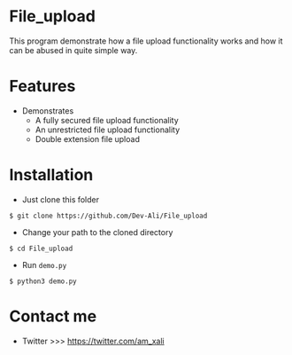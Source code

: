 # File_upload
This program demonstrate how a file upload functionality works and how it can be abused in quite simple way.

# Features

- Demonstrates 
  - A fully secured file upload functionality
  - An unrestricted file upload functionality
  - Double extension file upload

# Installation

- Just clone this folder
```
$ git clone https://github.com/Dev-Ali/File_upload
```
- Change your path to the cloned directory
```
$ cd File_upload
```
- Run `demo.py`
```
$ python3 demo.py
```
# Contact me

- Twitter >>> https://twitter.com/am_xali
